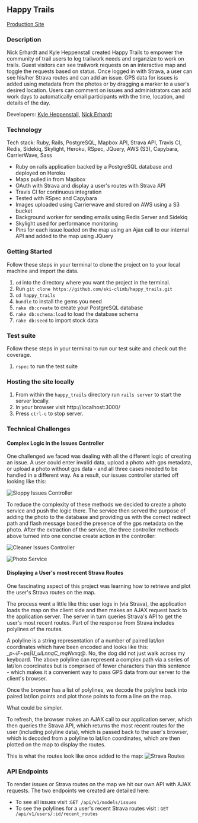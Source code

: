 ## Happy Trails

[Production Site](https://pampered-trails.herokuapp.com/)

### Description

Nick Erhardt and Kyle Heppenstall created Happy Trails to empower the community of trail users to log trailwork needs and organzize to work on trails. Guest visitors can see trailwork requests on an interactive map and toggle the requests based on status. Once logged in with Strava, a user can see his/her Strava routes and can add an issue. GPS data for issues is added using metadata from the photos or by dragging a marker to a user's desired location. Users can comment on issues and administrators can add work days to automatically email participants with the time, location, and details of the day.

Developers: [Kyle Heppenstall](https://www.turing.io/alumni/kyle-heppenstall), [Nick Erhardt](https://www.turing.io/alumni/nicholas-erhardt)

### Technology

Tech stack: Ruby, Rails, PostgreSQL, Mapbox API, Strava API, Travis CI, Redis, Sidekiq, Skylight, Heroku, RSpec, JQuery, AWS (S3), Capybara, CarrierWave, Sass

* Ruby on rails application backed by a PostgreSQL database and deployed on Heroku
* Maps pulled in from Mapbox
* OAuth with Strava and display a user's routes with Strava API
* Travis CI for continuous integration
* Tested with RSpec and Capybara
* Images uploaded using Carrierwave and stored on AWS using a S3 bucket
* Background worker for sending emails using Redis Server and Sidekiq
* Skylight used for performance monitoring
* Pins for each issue loaded on the map using an Ajax call to our internal API and added to the map using JQuery

### Getting Started

Follow these steps in your terminal to clone the project on to your local machine and import the data.

  1. `cd` into the directory where you want the project in the terminal.
  1. Run `git clone https://github.com/ski-climb/happy_trails.git`
  1. `cd happy_trails` 
  1. `bundle` to install the gems you need
  1. `rake db:create` to create your PostgreSQL database
  1. `rake db:schema:load` to load the database schema
  1. `rake db:seed` to import stock data

### Test suite

Follow these steps in your terminal to run our test suite and check out the coverage.

  1. `rspec` to run the test suite

### Hosting the site locally

  1. From within the `happy_trails` directory run `rails server` to start the server locally.
  1. In your browser visit http://localhost:3000/
  1. Press `ctrl-c` to stop server.

### Technical Challenges

#### Complex Logic in the Issues Controller

One challenged we faced was dealing with all the different logic of creating an issue. A user could enter invalid data, upload a photo with gps metadata, or upload a photo without gps data - and all three cases needed to be handled in a different way. As a result, our issues controller started off looking like this:

![Sloppy Issues Controller](https://cloud.githubusercontent.com/assets/16868275/23441507/01ed8380-fde0-11e6-87cf-163e890e5239.png)

To reduce the complexity of these methods we decided to create a photo service and push the logic there. The service then served the purpose of adding the photo to the database and providing us with the correct redirect path and flash message based  the presence of the gps metadata on the photo. After the extraction of the service, the three controller methods above turned into one concise create action in the controller:

![Cleaner Issues Controller](https://cloud.githubusercontent.com/assets/16868275/23441767/991f4350-fde1-11e6-928e-6a03d0a1d957.png)

![Photo Service](https://cloud.githubusercontent.com/assets/16868275/23441813/e460ac6e-fde1-11e6-99ae-d5e349edf1a2.png)

#### Displaying a User's most recent Strava Routes

One fascinating aspect of this project was learning how to retrieve and plot the user's Strava routes on the map.

The process went a little like this: user logs in (via Strava), the application loads the map on the client side and then makes an AJAX request back to the application server.  The server in turn queries  Strava's API to get the user's most recent routes.  Part of the response from Strava includes polylines of the routes.

A polyline is a string representation of a number of paired lat/lon coordinates which have been encoded and looks like this: *_p~iF~ps|U_ulLnnqC_mqNvxq@*.  No, the dog did not just walk across my keyboard.  The above polyline can represent a complex path via a series of lat/lon coordinates but is comprised of fewer characters than this sentence - which makes it a convenient way to pass GPS data from our server to the client's browser.

Once the browser has a list of polylines, we decode the polyline back into paired lat/lon points and plot those points to form a line on the map.

What could be simpler.

To refresh, the browser makes an AJAX call to our application server, which then queries the Strava API, which returns the most recent routes for the user (including polyline data), which is passed back to the user's browser, which is decoded from a polyline to lat/lon coordinates, which are then plotted on the map to display the routes.

This is what the routes look like once added to the map:
![Strava Routes](https://cloud.githubusercontent.com/assets/19230981/23526382/163524ea-ff4f-11e6-8369-326a7150959c.png)

### API Endpoints

To render issues or Strava routes on the map we hit our own API with AJAX requests. The two endpoints we created are detailed here:

* To see all issues visit :`GET /api/v1/models/issues`
* To see the polylines for a user's recent Strava routes visit : `GET /api/v1/users/:id/recent_routes`
